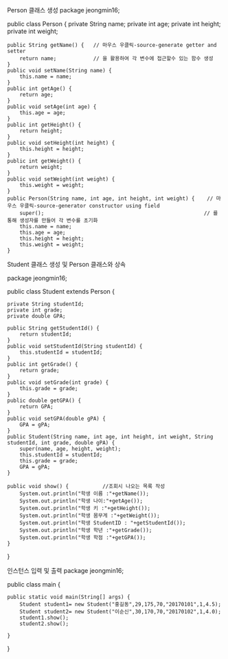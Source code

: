 Person 클래스 생성
package jeongmin16;

public class Person {
	private String name;
	private int age;
	private int height;
	private int weight;
	
	public String getName() {   // 마우스 우클릭-source-generate getter and setter
		return name;            // 을 활용하여 각 변수에 접근할수 있는 함수 생성
	}
	public void setName(String name) {
		this.name = name;
	}
	public int getAge() {
		return age;
	}
	public void setAge(int age) {
		this.age = age;
	}
	public int getHeight() {
		return height;
	}
	public void setHeight(int height) {
		this.height = height;
	}
	public int getWeight() {
		return weight;
	}
	public void setWeight(int weight) {
		this.weight = weight;
	}
	public Person(String name, int age, int height, int weight) {    // 마우스 우클릭-source-generator constructor using field
		super();                                                    // 를 통해 생성자를 만들어 각 변수를 초기화
		this.name = name;
		this.age = age;
		this.height = height;
		this.weight = weight;
	}
  
  Student 클래스 생성 및 Person 클래스와 상속

package jeongmin16;

public class Student extends Person {

	private String studentId;
	private int grade;
	private double GPA;
	
	public String getStudentId() {
		return studentId;
	}
	public void setStudentId(String studentId) {
		this.studentId = studentId;
	}
	public int getGrade() {
		return grade;
	}
	public void setGrade(int grade) {
		this.grade = grade;
	}
	public double getGPA() {
		return GPA;
	}
	public void setGPA(double gPA) {
		GPA = gPA;
	}
	public Student(String name, int age, int height, int weight, String studentId, int grade, double gPA) {
		super(name, age, height, weight);
		this.studentId = studentId;
		this.grade = grade;
		GPA = gPA;
	}                        
	
	public void show() {           //조회시 나오는 목록 작성
		System.out.println("학생 이름 :"+getName());
		System.out.println("학생 나이:"+getAge());
		System.out.println("학생 키 :"+getHeight());
		System.out.println("학생 몸무게 :"+getWeight());
		System.out.println("학생 StudentID : "+getStudentId());
		System.out.println("학생 학년 :"+getGrade());
		System.out.println("학생 학점 :"+getGPA());
	}
	
}

인스턴스 입력 및 출력
package jeongmin16;

public class main {

	public static void main(String[] args) {
		Student student1= new Student("홍길동",29,175,70,"20170101",1,4.5);
		Student student2= new Student("이순신",30,170,70,"20170102",1,4.0);
		student1.show();
		student2.show();

	}

}



  
	
